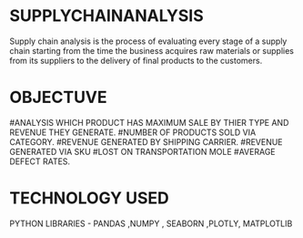 # SUPPLYCHAINANALYSIS
Supply chain analysis is the process of evaluating every stage of a supply chain starting from the time the business acquires raw materials or supplies from its suppliers to the delivery of final products to the customers.
# OBJECTUVE
#ANALYSIS WHICH PRODUCT HAS MAXIMUM SALE BY THIER TYPE AND REVENUE THEY GENERATE.
#NUMBER OF PRODUCTS SOLD VIA CATEGORY.
#REVENUE GENERATED BY SHIPPING CARRIER.
#REVENUE GENERATED VIA SKU
#LOST ON TRANSPORTATION MOLE
#AVERAGE DEFECT RATES.
# TECHNOLOGY USED 
PYTHON 
LIBRARIES -  PANDAS ,NUMPY , SEABORN ,PLOTLY, MATPLOTLIB
